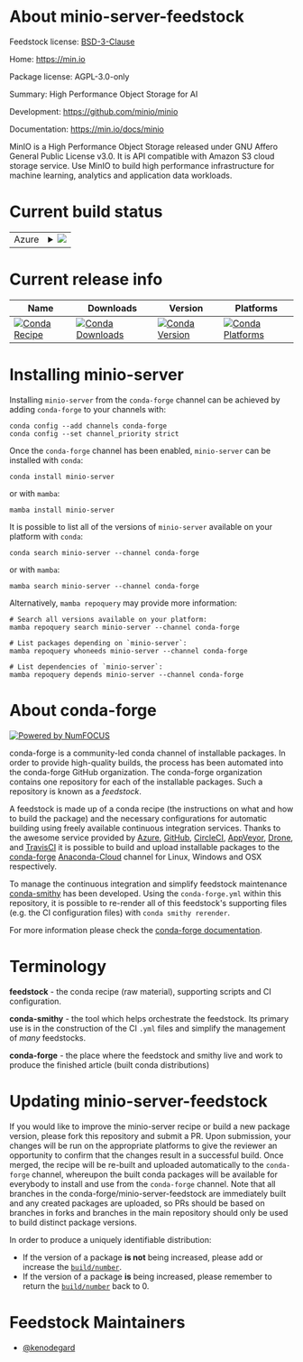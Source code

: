 About minio-server-feedstock
============================

Feedstock license: [BSD-3-Clause](https://github.com/conda-forge/minio-server-feedstock/blob/main/LICENSE.txt)

Home: https://min.io

Package license: AGPL-3.0-only

Summary: High Performance Object Storage for AI

Development: https://github.com/minio/minio

Documentation: https://min.io/docs/minio

MinIO is a High Performance Object Storage released under GNU Affero General Public License v3.0.
It is API compatible with Amazon S3 cloud storage service. Use MinIO to build high performance
infrastructure for machine learning, analytics and application data workloads.


Current build status
====================


<table>
    
  <tr>
    <td>Azure</td>
    <td>
      <details>
        <summary>
          <a href="https://dev.azure.com/conda-forge/feedstock-builds/_build/latest?definitionId=20319&branchName=main">
            <img src="https://dev.azure.com/conda-forge/feedstock-builds/_apis/build/status/minio-server-feedstock?branchName=main">
          </a>
        </summary>
        <table>
          <thead><tr><th>Variant</th><th>Status</th></tr></thead>
          <tbody><tr>
              <td>linux_64</td>
              <td>
                <a href="https://dev.azure.com/conda-forge/feedstock-builds/_build/latest?definitionId=20319&branchName=main">
                  <img src="https://dev.azure.com/conda-forge/feedstock-builds/_apis/build/status/minio-server-feedstock?branchName=main&jobName=linux&configuration=linux%20linux_64_" alt="variant">
                </a>
              </td>
            </tr><tr>
              <td>osx_64</td>
              <td>
                <a href="https://dev.azure.com/conda-forge/feedstock-builds/_build/latest?definitionId=20319&branchName=main">
                  <img src="https://dev.azure.com/conda-forge/feedstock-builds/_apis/build/status/minio-server-feedstock?branchName=main&jobName=osx&configuration=osx%20osx_64_" alt="variant">
                </a>
              </td>
            </tr><tr>
              <td>win_64</td>
              <td>
                <a href="https://dev.azure.com/conda-forge/feedstock-builds/_build/latest?definitionId=20319&branchName=main">
                  <img src="https://dev.azure.com/conda-forge/feedstock-builds/_apis/build/status/minio-server-feedstock?branchName=main&jobName=win&configuration=win%20win_64_" alt="variant">
                </a>
              </td>
            </tr>
          </tbody>
        </table>
      </details>
    </td>
  </tr>
</table>

Current release info
====================

| Name | Downloads | Version | Platforms |
| --- | --- | --- | --- |
| [![Conda Recipe](https://img.shields.io/badge/recipe-minio--server-green.svg)](https://anaconda.org/conda-forge/minio-server) | [![Conda Downloads](https://img.shields.io/conda/dn/conda-forge/minio-server.svg)](https://anaconda.org/conda-forge/minio-server) | [![Conda Version](https://img.shields.io/conda/vn/conda-forge/minio-server.svg)](https://anaconda.org/conda-forge/minio-server) | [![Conda Platforms](https://img.shields.io/conda/pn/conda-forge/minio-server.svg)](https://anaconda.org/conda-forge/minio-server) |

Installing minio-server
=======================

Installing `minio-server` from the `conda-forge` channel can be achieved by adding `conda-forge` to your channels with:

```
conda config --add channels conda-forge
conda config --set channel_priority strict
```

Once the `conda-forge` channel has been enabled, `minio-server` can be installed with `conda`:

```
conda install minio-server
```

or with `mamba`:

```
mamba install minio-server
```

It is possible to list all of the versions of `minio-server` available on your platform with `conda`:

```
conda search minio-server --channel conda-forge
```

or with `mamba`:

```
mamba search minio-server --channel conda-forge
```

Alternatively, `mamba repoquery` may provide more information:

```
# Search all versions available on your platform:
mamba repoquery search minio-server --channel conda-forge

# List packages depending on `minio-server`:
mamba repoquery whoneeds minio-server --channel conda-forge

# List dependencies of `minio-server`:
mamba repoquery depends minio-server --channel conda-forge
```


About conda-forge
=================

[![Powered by
NumFOCUS](https://img.shields.io/badge/powered%20by-NumFOCUS-orange.svg?style=flat&colorA=E1523D&colorB=007D8A)](https://numfocus.org)

conda-forge is a community-led conda channel of installable packages.
In order to provide high-quality builds, the process has been automated into the
conda-forge GitHub organization. The conda-forge organization contains one repository
for each of the installable packages. Such a repository is known as a *feedstock*.

A feedstock is made up of a conda recipe (the instructions on what and how to build
the package) and the necessary configurations for automatic building using freely
available continuous integration services. Thanks to the awesome service provided by
[Azure](https://azure.microsoft.com/en-us/services/devops/), [GitHub](https://github.com/),
[CircleCI](https://circleci.com/), [AppVeyor](https://www.appveyor.com/),
[Drone](https://cloud.drone.io/welcome), and [TravisCI](https://travis-ci.com/)
it is possible to build and upload installable packages to the
[conda-forge](https://anaconda.org/conda-forge) [Anaconda-Cloud](https://anaconda.org/)
channel for Linux, Windows and OSX respectively.

To manage the continuous integration and simplify feedstock maintenance
[conda-smithy](https://github.com/conda-forge/conda-smithy) has been developed.
Using the ``conda-forge.yml`` within this repository, it is possible to re-render all of
this feedstock's supporting files (e.g. the CI configuration files) with ``conda smithy rerender``.

For more information please check the [conda-forge documentation](https://conda-forge.org/docs/).

Terminology
===========

**feedstock** - the conda recipe (raw material), supporting scripts and CI configuration.

**conda-smithy** - the tool which helps orchestrate the feedstock.
                   Its primary use is in the construction of the CI ``.yml`` files
                   and simplify the management of *many* feedstocks.

**conda-forge** - the place where the feedstock and smithy live and work to
                  produce the finished article (built conda distributions)


Updating minio-server-feedstock
===============================

If you would like to improve the minio-server recipe or build a new
package version, please fork this repository and submit a PR. Upon submission,
your changes will be run on the appropriate platforms to give the reviewer an
opportunity to confirm that the changes result in a successful build. Once
merged, the recipe will be re-built and uploaded automatically to the
`conda-forge` channel, whereupon the built conda packages will be available for
everybody to install and use from the `conda-forge` channel.
Note that all branches in the conda-forge/minio-server-feedstock are
immediately built and any created packages are uploaded, so PRs should be based
on branches in forks and branches in the main repository should only be used to
build distinct package versions.

In order to produce a uniquely identifiable distribution:
 * If the version of a package **is not** being increased, please add or increase
   the [``build/number``](https://docs.conda.io/projects/conda-build/en/latest/resources/define-metadata.html#build-number-and-string).
 * If the version of a package **is** being increased, please remember to return
   the [``build/number``](https://docs.conda.io/projects/conda-build/en/latest/resources/define-metadata.html#build-number-and-string)
   back to 0.

Feedstock Maintainers
=====================

* [@kenodegard](https://github.com/kenodegard/)

